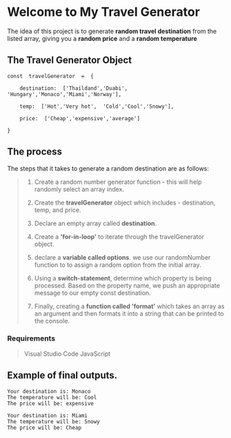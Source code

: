 # Welcome to My Travel Generator

The idea of this project is to generate **random travel destination** from the listed array, giving you a **random price** and a **random temperature**

## The Travel Generator Object

    const  travelGenerator  =  {

	    destination:  ['Thaildand','Duabi',  'Hungary','Monaco','Miami','Norway'],

	    temp:  ['Hot','Very hot',  'Cold','Cool','Snowy'],

	    price:  ['Cheap','expensive','average']

    }

## The process

The steps that it takes to generate a random destination are as follows:
> 1. Create a random number generator function - this will help randomly select an array index.
> 
> 2. Create the **travelGenerator** object which includes - destination, temp, and price.
> 3. Declare an empty array called **destination**.
> 4. Create a **'for-in-loop'** to iterate through the travelGenerator object.
> 5. declare a **variable called options**. we use our randomNumber function to to assign a random option from the initial array. 
> 6. Using a **switch-statement**, determine which property is being processed. Based on the property name, we push an appropriate message to our empty const destination. 
> 7. Finally, creating a **function called 'format'** which takes an array as an argument and then formats it into a string that can be printed to the console. 
### Requirements 
>Visual Studio Code
>JavaScript 
## Example of final outputs. 

    Your destination is: Monaco
    The temperature will be: Cool
    The price will be: expensive

    Your destination is: Miami
    The temperature will be: Snowy
    The price will be: Cheap